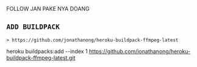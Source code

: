 FOLLOW JAN PAKE NYA DOANG


## `ADD BUILDPACK`

```
> https://github.com/jonathanong/heroku-buildpack-ffmpeg-latest
```


heroku buildpacks:add --index 1 https://github.com/jonathanong/heroku-buildpack-ffmpeg-latest.git
